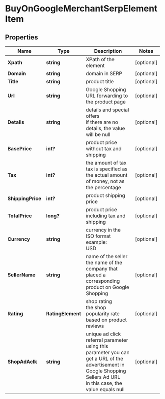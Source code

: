 # BuyOnGoogleMerchantSerpElementItem


## Properties

| Name | Type | Description | Notes |
|------------ | ------------- | ------------- | -------------|
**Xpath** | **string** | XPath of the element |[optional]|
**Domain** | **string** | domain in SERP |[optional]|
**Title** | **string** | product title |[optional]|
**Url** | **string** | Google Shopping URL forwarding to the product page |[optional]|
**Details** | **string** | details and special offers<br>if there are no details, the value will be null |[optional]|
**BasePrice** | **int?** | product price without tax and shipping |[optional]|
**Tax** | **int?** | the amount of tax<br>tax is specified as the actual amount of money, not as the percentage |[optional]|
**ShippingPrice** | **int?** | product shipping price |[optional]|
**TotalPrice** | **long?** | product price including tax and shipping |[optional]|
**Currency** | **string** | currency in the ISO format<br>example:<br>USD |[optional]|
**SellerName** | **string** | name of the seller<br>the name of the company that placed a corresponding product on Google Shopping |[optional]|
**Rating** | **RatingElement** | shop rating<br>the shop popularity rate based on product reviews |[optional]|
**ShopAdAclk** | **string** | unique ad click referral parameter<br>using this parameter you can get a URL of the advertisement in Google Shopping Sellers Ad URL<br>in this case, the value equals null |[optional]|